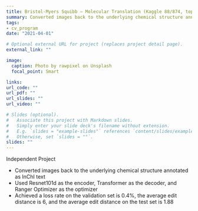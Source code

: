 ```yaml
---
title: Bristol-Myers Squibb – Molecular Translation (Kaggle 88/874, top11%)
summary: Converted images back to the underlying chemical structure annotated as InChI text
tags:
- cv_program
date: "2021-04-01"

# Optional external URL for project (replaces project detail page).
external_link: ""

image:
  caption: Photo by rawpixel on Unsplash
  focal_point: Smart

links:
url_code: ""
url_pdf: ""
url_slides: ""
url_video: ""

# Slides (optional).
#   Associate this project with Markdown slides.
#   Simply enter your slide deck's filename without extension.
#   E.g. `slides = "example-slides"` references `content/slides/example-slides.md`.
#   Otherwise, set `slides = ""`.
slides: ""
---
```

Independent Project

- Converted images back to the underlying chemical structure annotated as InChI text
- Used Resnet101d as the encoder, Transformer as the decoder, and Ranger Optimizer as the optimizer
- Achieved a loss rate on the validation set is 0.4%, the average edit distance is 6, and the average edit distance on the test set is 1.88

